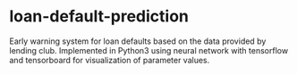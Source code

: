 # loan-default-prediction
Early warning system for loan defaults based on the data provided by lending club.
Implemented in Python3 using neural network with tensorflow and tensorboard for visualization of parameter values.
